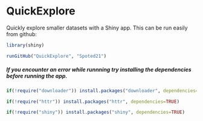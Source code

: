 # QuickExplore
Quickly explore smaller datasets with a Shiny app. This can be run easily from github:

```r
library(shiny)

runGitHub("QuickExplore", "Spoted21")
```

##### If you encounter an error while runnning try installing the dependencies before running the app.
```r
if(!require("downloader")) install.packages("downloader", dependencies=TRUE)

if(!require("httr")) install.packages("httr", dependencies=TRUE)

if(!require("shiny")) install.packages("shiny", dependencies=TRUE)
```
